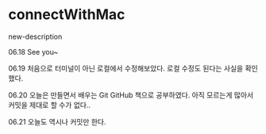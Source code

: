 # connectWithMac
new-description

06.18 See you~

06.19 처음으로 터미널이 아닌 로컬에서 수정해보았다.
      로컬 수정도 된다는 사실을 확인했다.

06.20 오늘은 만들면서 배우는 Git GitHub 책으로 공부하였다.
      아직 모르는게 많아서 커밋을 제대로 할 수가 없다..

06.21 오늘도 역시나 커밋만 한다.
